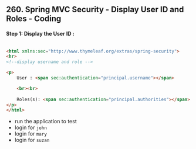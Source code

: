 ## 260. Spring MVC Security - Display User ID and Roles - Coding

#### Step 1: Display the User ID : 
```html

<html xmlns:sec="http://www.thymeleaf.org/extras/spring-security">
<hr>
<!--display username and role -->

<p>
    User : <span sec:authentication="principal.username"></span>

    <br><br>
    
    Roles(s): <span sec:authentication="principal.authorities"></span>
</p>
</html>

```

* run the application to test 
* login for `john`
* login for `mary`
* login for `suzan`

